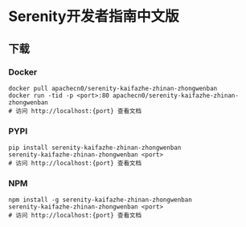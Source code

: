 # Serenity开发者指南中文版

## 下载

### Docker

```
docker pull apachecn0/serenity-kaifazhe-zhinan-zhongwenban
docker run -tid -p <port>:80 apachecn0/serenity-kaifazhe-zhinan-zhongwenban
# 访问 http://localhost:{port} 查看文档
```

### PYPI

```
pip install serenity-kaifazhe-zhinan-zhongwenban
serenity-kaifazhe-zhinan-zhongwenban <port>
# 访问 http://localhost:{port} 查看文档
```

### NPM

```
npm install -g serenity-kaifazhe-zhinan-zhongwenban
serenity-kaifazhe-zhinan-zhongwenban <port>
# 访问 http://localhost:{port} 查看文档
```